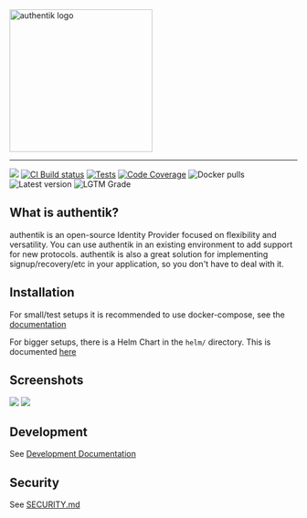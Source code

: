 <img src="https://goauthentik.io/img/icon_top_brand_colour.svg" height="250" alt="authentik logo">

---

[![](https://img.shields.io/discord/809154715984199690?label=Discord&style=flat-square)](https://discord.gg/KPnmtNWy)
[![CI Build status](https://img.shields.io/azure-devops/build/beryjuorg/authentik/1?style=flat-square)](https://dev.azure.com/beryjuorg/authentik/_build?definitionId=1)
[![Tests](https://img.shields.io/azure-devops/tests/beryjuorg/authentik/1?compact_message&style=flat-square)](https://dev.azure.com/beryjuorg/authentik/_build?definitionId=1)
[![Code Coverage](https://img.shields.io/codecov/c/gh/beryju/authentik?style=flat-square)](https://codecov.io/gh/BeryJu/authentik)
![Docker pulls](https://img.shields.io/docker/pulls/beryju/authentik.svg?style=flat-square)
![Latest version](https://img.shields.io/docker/v/beryju/authentik?sort=semver&style=flat-square)
![LGTM Grade](https://img.shields.io/lgtm/grade/python/github/BeryJu/authentik?style=flat-square)

## What is authentik?

authentik is an open-source Identity Provider focused on flexibility and versatility. You can use authentik in an existing environment to add support for new protocols. authentik is also a great solution for implementing signup/recovery/etc in your application, so you don't have to deal with it.

## Installation

For small/test setups it is recommended to use docker-compose, see the [documentation](https://goauthentik.io/docs/installation/docker-compose/)

For bigger setups, there is a Helm Chart in the `helm/` directory. This is documented [here](https://goauthentik.io/docs/installation/kubernetes/)

## Screenshots

![](https://goauthentik.io/img/screen_apps.png)
![](https://goauthentik.io/img/screen_admin.png)

## Development

See [Development Documentation](https://goauthentik.io/docs/development/local-dev-environment)

## Security

See [SECURITY.md](SECURITY.md)
